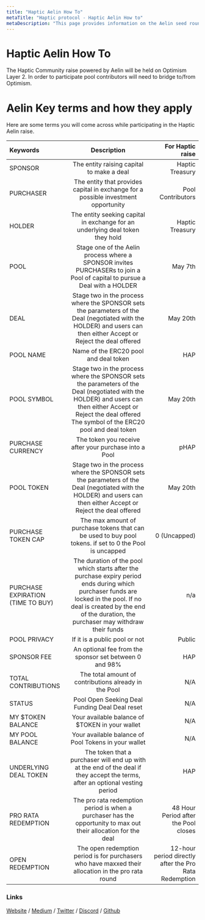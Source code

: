 ```yaml
---
title: "Haptic Aelin How To"
metaTitle: "Haptic protocol - Haptic Aelin How to"
metaDescription: "This page provides information on the Aelin seed round"
---
```


# Haptic Aelin How To

The Haptic Community raise powered by Aelin will be held on Optimism Layer 2. In order to participate pool contributors will need to bridge to/from Optimism. 

# Aelin Key terms and how they apply

Here are some terms you will come across while participating in the Haptic Aelin raise.


| Keywords      | Description |  For Haptic raise     |
| :---        |    :----:   |          ---: |        
| SPONSOR     | The entity raising capital to make a deal     |  Haptic Treasury   | 
| PURCHASER    | The entity that provides capital in exchange for a possible investment opportunity   |Pool Contributors      | 
| HOLDER  | The entity seeking capital in exchange for an underlying deal token they hold       |  Haptic Treasury      | 
| POOL   | Stage one of the Aelin process where a SPONSOR invites PURCHASERs to join a Pool of capital to pursue a Deal with a HOLDER      | May 7th      | 
| DEAL   | Stage two in the process where the SPONSOR sets the parameters of the Deal (negotiated with the HOLDER) and users can then either Accept or Reject the deal offered        |  May 20th      | 
| POOL NAME   | Name of the ERC20 pool and deal token       | HAP    | 
| POOL SYMBOL   | Stage two in the process where the SPONSOR sets the parameters of the Deal (negotiated with the HOLDER) and users can then either Accept or Reject the deal offered The symbol of the ERC20 pool and deal token       |  May 20th      | 
| PURCHASE CURRENCY   | The token you receive after your purchase into a Pool|  pHAP     | 
| POOL TOKEN   | Stage two in the process where the SPONSOR sets the parameters of the Deal (negotiated with the HOLDER) and users can then either Accept or Reject the deal offered        |  May 20th      | 
| PURCHASE TOKEN CAP   | The max amount of purchase tokens that can be used to buy pool tokens. if set to 0 the Pool is uncapped     |  0 (Uncapped)      | 
| PURCHASE EXPIRATION (TIME TO BUY)   | The duration of the pool which starts after the purchase expiry period ends during which purchaser funds are locked in the pool. If no deal is created by the end of the duration, the purchaser may withdraw their funds   |  n/a     | 
| POOL PRIVACY   | If it is a public pool or not    | Public    | 
| SPONSOR FEE   | An optional fee from the sponsor set between 0 and 98%       | HAP    | 
| TOTAL CONTRIBUTIONS  | The total amount of contributions already in the Pool       | N/A    | 
|  STATUS   | Pool Open   Seeking Deal  Funding Deal Deal reset   | N/A    | 
| MY $TOKEN BALANCE   | Your available balance of $TOKEN in your wallet      | N/A    | 
| MY POOL BALANCE   | Your available balance of Pool Tokens in your wallet      | N/A    | 
| UNDERLYING DEAL TOKEN  | The token that a purchaser will end up with at the end of the deal if they accept the terms, after an optional vesting period      | HAP    | 
| PRO RATA REDEMPTION | The pro rata redemption period is when a purchaser has the opportunity to max out their allocation for the deal      | 48 Hour Period after the Pool closes   | 
| OPEN REDEMPTION   | The open redemption period is for purchasers who have maxxed their allocation in the pro rata round    | 12-hour period directly after the Pro Rata Redemption    | 

### Links

[Website](https://haptic.finance) / [Medium](https://hapticfinance.medium.com/) / [Twitter](https://twitter.com/hapticfinance/) / [Discord](https://twitter.com/hapticfinance/) / [Github](https://github.com/hapticfinance/)
